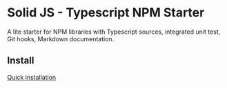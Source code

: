# Solid JS - Typescript NPM Starter

A lite starter for NPM libraries with Typescript sources, integrated unit test, Git hooks, Markdown documentation.


## Install

[Quick installation](install/quick-start.md)